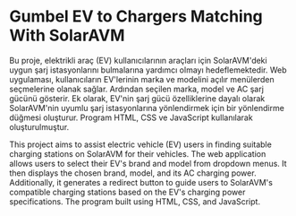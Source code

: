 # Gumbel EV to Chargers Matching With SolarAVM

Bu proje, elektrikli araç (EV) kullanıcılarının araçları için SolarAVM'deki uygun şarj istasyonlarını bulmalarına yardımcı olmayı hedeflemektedir. Web uygulaması, kullanıcıların EV'lerinin marka ve modelini açılır menülerden seçmelerine olanak sağlar. Ardından seçilen marka, model ve AC şarj gücünü gösterir. Ek olarak, EV'nin şarj gücü özelliklerine dayalı olarak SolarAVM'nin uyumlu şarj istasyonlarına yönlendirmek için bir yönlendirme düğmesi oluşturur. Program HTML, CSS ve JavaScript kullanılarak oluşturulmuştur.


This project aims to assist electric vehicle (EV) users in finding suitable charging stations on SolarAVM for their vehicles. The web application allows users to select their EV's brand and model from dropdown menus. It then displays the chosen brand, model, and its AC charging power. Additionally, it generates a redirect button to guide users to SolarAVM's compatible charging stations based on the EV's charging power specifications. The program built using HTML, CSS, and JavaScript.
